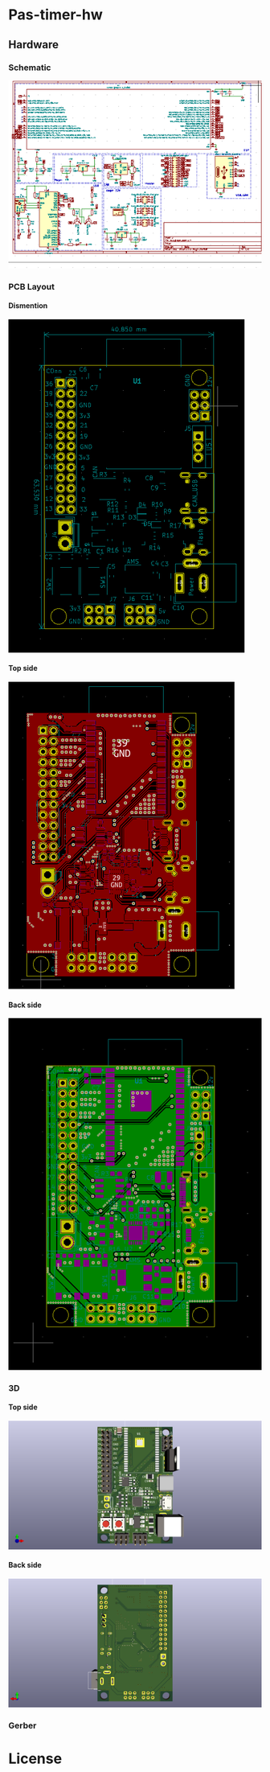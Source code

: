 # Pas-timer-hw

## Hardware

### Schematic



![schematic](assets/demo/schelmatic.png)

### PCB Layout

#### Dismention 
![pcb-parameter](assets/demo/pcb-parameter.png)

#### Top side 

[![BE-AMP PCB REVIEW](assets/demo/pcb-top.png)](assets/demo/pcb-top.svg)

#### Back side 

[![BE-AMP PCB REVIEW](assets/demo/pcb-bottom.png)](assets/demo/pcb-bottom.svg)

### 3D

#### Top side 

![BE-AMP 3D REVIEW](assets/demo/3d-top.png)

#### Back side 

![BE-AMP 3D REVIEW](assets/demo/3d-bottom.png)

### Gerber

# License

